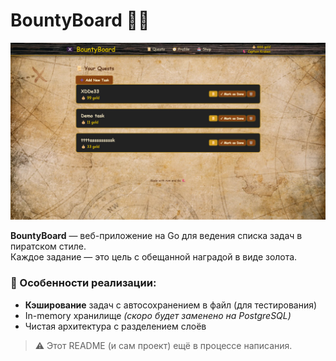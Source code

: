 # BountyBoard 🏴‍☠️

![Главная страница BountyBoard](./web/static/images/preview.jpg)

**BountyBoard** — веб-приложение на Go для ведения списка задач в пиратском стиле.  
Каждое задание — это цель с обещанной наградой в виде золота.

### 🔧 Особенности реализации:
- **Кэширование** задач с автосохранением в файл (для тестирования)
- In-memory хранилище _(скоро будет заменено на PostgreSQL)_
- Чистая архитектура с разделением слоёв

> ⚠️ Этот README (и сам проект) ещё в процессе написания.

